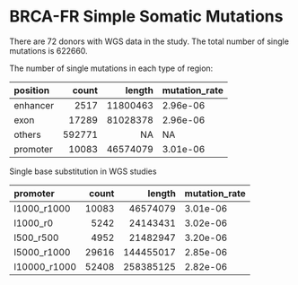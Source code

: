 BRCA-FR Simple Somatic Mutations
================

There are 72 donors with WGS data in the study. The total number of
single mutations is 622660.

The number of single mutations in each type of region:

| position |  count |   length | mutation\_rate |
| :------- | -----: | -------: | :------------- |
| enhancer |   2517 | 11800463 | 2.96e-06       |
| exon     |  17289 | 81028378 | 2.96e-06       |
| others   | 592771 |       NA | NA             |
| promoter |  10083 | 46574079 | 3.01e-06       |

Single base substitution in WGS studies

| promoter      | count |    length | mutation\_rate |
| :------------ | ----: | --------: | :------------- |
| l1000\_r1000  | 10083 |  46574079 | 3.01e-06       |
| l1000\_r0     |  5242 |  24143431 | 3.02e-06       |
| l500\_r500    |  4952 |  21482947 | 3.20e-06       |
| l5000\_r1000  | 29616 | 144455017 | 2.85e-06       |
| l10000\_r1000 | 52408 | 258385125 | 2.82e-06       |
